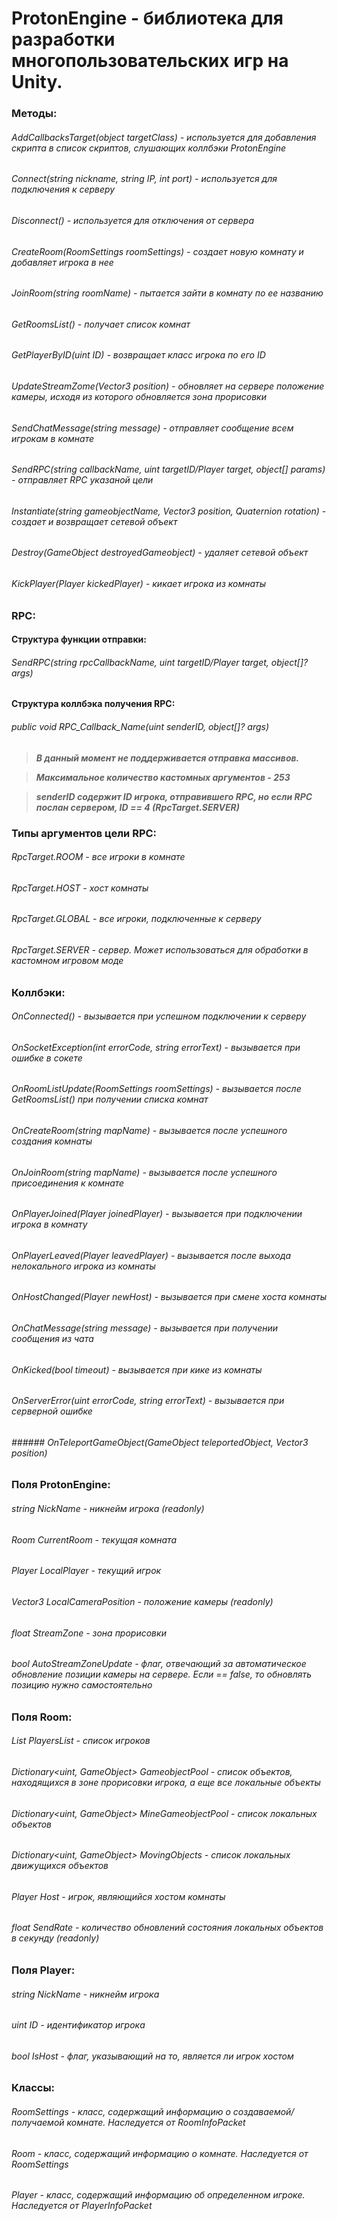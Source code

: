 # ProtonEngine - библиотека для разработки многопользовательских игр на Unity.

### Методы:
###### AddCallbacksTarget(object targetClass) - используется для добавления скрипта в список скриптов, слушающих коллбэки ProtonEngine
###### Connect(string nickname, string IP, int port) - используется для подключения к серверу
###### Disconnect() - используется для отключения от сервера
###### CreateRoom(RoomSettings roomSettings) - создает новую комнату и добавляет игрока в нее
###### JoinRoom(string roomName) - пытается зайти в комнату по ее названию
###### GetRoomsList() - получает список комнат
###### GetPlayerByID(uint ID) - возвращает класс игрока по его ID
###### UpdateStreamZome(Vector3 position) - обновляет на сервере положение камеры, исходя из которого обновляется зона прорисовки
###### SendChatMessage(string message) - отправляет сообщение всем игрокам в комнате
###### SendRPC(string callbackName, uint targetID/Player target, object[] params) - отправляет RPC указаной цели
###### Instantiate(string gameobjectName, Vector3 position, Quaternion rotation) - создает и возвращает сетевой объект
###### Destroy(GameObject destroyedGameobject) - удаляет сетевой объект
###### KickPlayer(Player kickedPlayer) - кикает игрока из комнаты 

### RPC:
#### Структура функции отправки:
###### SendRPC(string rpcCallbackName, uint targetID/Player target, object[]? args)
#### Структура коллбэка получения RPC:
###### public void RPC_Callback_Name(uint senderID, object[]? args)
>***В данный момент не поддерживается отправка массивов.***

>***Максимальное количество кастомных аргументов - 253***

>***senderID содержит ID игрока, отправившего RPC, но если RPC послан сервером, ID == 4 (RpcTarget.SERVER)***

### Типы аргументов цели RPC:
###### RpcTarget.ROOM - все игроки в комнате
###### RpcTarget.HOST - хост комнаты
###### RpcTarget.GLOBAL - все игроки, подключенные к серверу
###### RpcTarget.SERVER - сервер. Может использоваться для обработки в кастомном игровом моде

### Коллбэки:
###### OnConnected() - вызывается при успешном подключении к серверу
###### OnSocketException(int errorCode, string errorText) - вызывается при ошибке в сокете
###### OnRoomListUpdate(RoomSettings roomSettings) - вызывается после GetRoomsList() при получении списка комнат
###### OnCreateRoom(string mapName) - вызывается после успешного создания комнаты
###### OnJoinRoom(string mapName) - вызывается после успешного присоединения к комнате
###### OnPlayerJoined(Player joinedPlayer) - вызывается при подключении игрока в комнату
###### OnPlayerLeaved(Player leavedPlayer) - вызывается после выхода нелокального игрока из комнаты
###### OnHostChanged(Player newHost) - вызывается при смене хоста комнаты
###### OnChatMessage(string message) - вызывается при получении сообщения из чата
###### OnKicked(bool timeout) - вызывается при кике из комнаты
###### OnServerError(uint errorCode, string errorText) - вызывается при серверной ошибке
###### ###### OnTeleportGameObject(GameObject teleportedObject, Vector3 position)

### Поля ProtonEngine:
###### string NickName - никнейм игрока (readonly)
###### Room CurrentRoom - текущая комната
###### Player LocalPlayer - текущий игрок
###### Vector3 LocalCameraPosition - положение камеры (readonly)
###### float StreamZone - зона прорисовки
###### bool AutoStreamZoneUpdate - флаг, отвечающий за автоматическое обновление позиции камеры на сервере. Если == false, то обновлять позицию нужно самостоятельно

### Поля Room:
###### List<Player> PlayersList - список игроков
###### Dictionary<uint, GameObject> GameobjectPool - список объектов, находящихся в зоне прорисовки игрока, а еще все локальные объекты
###### Dictionary<uint, GameObject> MineGameobjectPool - список локальных объектов
###### Dictionary<uint, GameObject> MovingObjects - список локальных движущихся объектов
###### Player Host - игрок, являющийся хостом комнаты
###### float SendRate - количество обновлений состояния локальных объектов в секунду (readonly)

### Поля Player:
###### string NickName - никнейм игрока
###### uint ID - идентификатор игрока
###### bool IsHost - флаг, указывающий на то, является ли игрок хостом

### Классы:
###### RoomSettings - класс, содержащий информацию о создаваемой/получаемой комнате. Наследуется от RoomInfoPacket
###### Room - класс, содержащий информацию о комнате. Наследуется от RoomSettings
###### Player - класс, содержащий информацию об определенном игроке. Наследуется от PlayerInfoPacket
